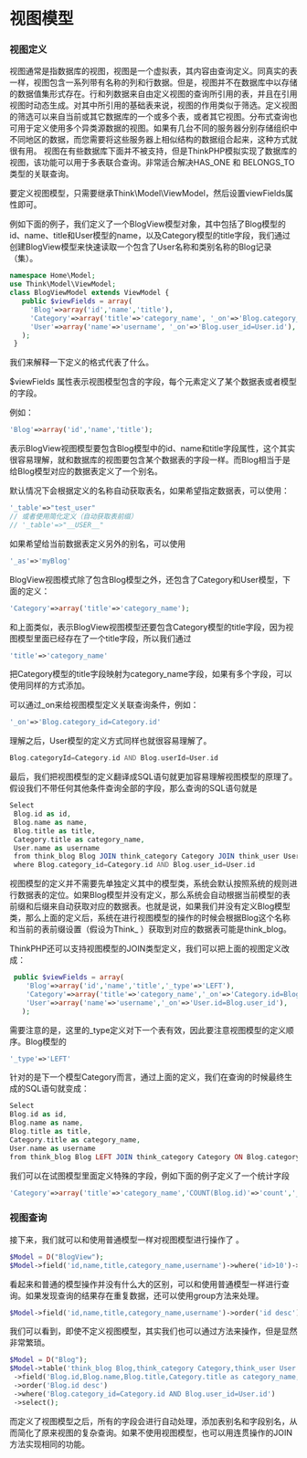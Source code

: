 # 视图模型

### 视图定义

视图通常是指数据库的视图，视图是一个虚拟表，其内容由查询定义。同真实的表一样，视图包含一系列带有名称的列和行数据。但是，视图并不在数据库中以存储的数据值集形式存在。行和列数据来自由定义视图的查询所引用的表，并且在引用视图时动态生成。对其中所引用的基础表来说，视图的作用类似于筛选。定义视图的筛选可以来自当前或其它数据库的一个或多个表，或者其它视图。分布式查询也可用于定义使用多个异类源数据的视图。如果有几台不同的服务器分别存储组织中不同地区的数据，而您需要将这些服务器上相似结构的数据组合起来，这种方式就很有用。 视图在有些数据库下面并不被支持，但是ThinkPHP模拟实现了数据库的视图，该功能可以用于多表联合查询。非常适合解决HAS_ONE 和 BELONGS_TO类型的关联查询。

要定义视图模型，只需要继承Think\Model\ViewModel，然后设置viewFields属性即可。

例如下面的例子，我们定义了一个BlogView模型对象，其中包括了Blog模型的id、name、title和User模型的name，以及Category模型的title字段，我们通过创建BlogView模型来快速读取一个包含了User名称和类别名称的Blog记录（集）。

```php
namespace Home\Model;
use Think\Model\ViewModel;
class BlogViewModel extends ViewModel {
   public $viewFields = array(
     'Blog'=>array('id','name','title'),
     'Category'=>array('title'=>'category_name', '_on'=>'Blog.category_id=Category.id'),
     'User'=>array('name'=>'username', '_on'=>'Blog.user_id=User.id'),
   );
 }
 ```
 
我们来解释一下定义的格式代表了什么。

$viewFields 属性表示视图模型包含的字段，每个元素定义了某个数据表或者模型的字段。

例如：

```php
'Blog'=>array('id','name','title');
```

表示BlogView视图模型要包含Blog模型中的id、name和title字段属性，这个其实很容易理解，就和数据库的视图要包含某个数据表的字段一样。而Blog相当于是给Blog模型对应的数据表定义了一个别名。

默认情况下会根据定义的名称自动获取表名，如果希望指定数据表，可以使用：

```php
'_table'=>"test_user"
// 或者使用简化定义（自动获取表前缀）
// '_table'=>"__USER__"
```

如果希望给当前数据表定义另外的别名，可以使用

```php
'_as'=>'myBlog'
```

BlogView视图模式除了包含Blog模型之外，还包含了Category和User模型，下面的定义：

```php
'Category'=>array('title'=>'category_name');
```

和上面类似，表示BlogView视图模型还要包含Category模型的title字段，因为视图模型里面已经存在了一个title字段，所以我们通过

```php
'title'=>'category_name'
```

把Category模型的title字段映射为category_name字段，如果有多个字段，可以使用同样的方式添加。

可以通过_on来给视图模型定义关联查询条件，例如：

```php
'_on'=>'Blog.category_id=Category.id'
```

理解之后，User模型的定义方式同样也就很容易理解了。

```php
Blog.categoryId=Category.id AND Blog.userId=User.id
```

最后，我们把视图模型的定义翻译成SQL语句就更加容易理解视图模型的原理了。假设我们不带任何其他条件查询全部的字段，那么查询的SQL语句就是

```php
Select 
 Blog.id as id,
 Blog.name as name,
 Blog.title as title,
 Category.title as category_name,
 User.name as username 
 from think_blog Blog JOIN think_category Category JOIN think_user User 
 where Blog.category_id=Category.id AND Blog.user_id=User.id
 ```
 
视图模型的定义并不需要先单独定义其中的模型类，系统会默认按照系统的规则进行数据表的定位。如果Blog模型并没有定义，那么系统会自动根据当前模型的表前缀和后缀来自动获取对应的数据表。也就是说，如果我们并没有定义Blog模型类，那么上面的定义后，系统在进行视图模型的操作的时候会根据Blog这个名称和当前的表前缀设置（假设为Think_ ）获取到对应的数据表可能是think_blog。

ThinkPHP还可以支持视图模型的JOIN类型定义，我们可以把上面的视图定义改成：

```php
 public $viewFields = array(
    'Blog'=>array('id','name','title','_type'=>'LEFT'),
    'Category'=>array('title'=>'category_name','_on'=>'Category.id=Blog.category_id','_type'=>'RIGHT'),
    'User'=>array('name'=>'username','_on'=>'User.id=Blog.user_id'),
   );
```

需要注意的是，这里的_type定义对下一个表有效，因此要注意视图模型的定义顺序。Blog模型的

```php
'_type'=>'LEFT'
```

针对的是下一个模型Category而言，通过上面的定义，我们在查询的时候最终生成的SQL语句就变成：

```php
Select 
Blog.id as id,
Blog.name as name,
Blog.title as title,
Category.title as category_name,
User.name as username 
from think_blog Blog LEFT JOIN think_category Category ON Blog.category_id=Category.id RIGHT JOIN think_user User ON Blog.user_id=User.id
```

我们可以在试图模型里面定义特殊的字段，例如下面的例子定义了一个统计字段

```php
'Category'=>array('title'=>'category_name','COUNT(Blog.id)'=>'count','_on'=>'Category.id=Blog.category_id'),
```

### 视图查询

接下来，我们就可以和使用普通模型一样对视图模型进行操作了 。

```php
$Model = D("BlogView");
$Model->field('id,name,title,category_name,username')->where('id>10')->order('id desc')->select();
```

看起来和普通的模型操作并没有什么大的区别，可以和使用普通模型一样进行查询。如果发现查询的结果存在重复数据，还可以使用group方法来处理。

```php
$Model->field('id,name,title,category_name,username')->order('id desc')->group('id')->select();
```

我们可以看到，即使不定义视图模型，其实我们也可以通过方法来操作，但是显然非常繁琐。

```php
$Model = D("Blog");
$Model->table('think_blog Blog,think_category Category,think_user User')
 ->field('Blog.id,Blog.name,Blog.title,Category.title as category_name,User.name as username')
 ->order('Blog.id desc')
 ->where('Blog.category_id=Category.id AND Blog.user_id=User.id')
 ->select();
 ```
 
而定义了视图模型之后，所有的字段会进行自动处理，添加表别名和字段别名，从而简化了原来视图的复杂查询。如果不使用视图模型，也可以用连贯操作的JOIN方法实现相同的功能。